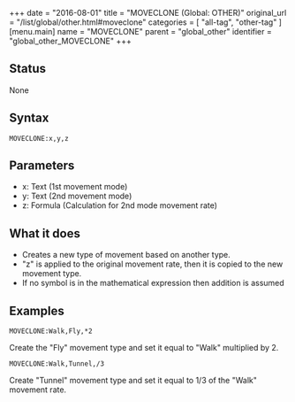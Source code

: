 +++
date = "2016-08-01"
title = "MOVECLONE (Global: OTHER)"
original_url = "/list/global/other.html#moveclone"
categories = [ "all-tag", "other-tag" ]
[menu.main]
    name = "MOVECLONE"
    parent = "global_other"
    identifier = "global_other_MOVECLONE"
+++

## Status

None

## Syntax

`MOVECLONE:x,y,z`

## Parameters

-   x: Text (1st movement mode)
-   y: Text (2nd movement mode)
-   z: Formula (Calculation for 2nd mode movement rate)



What it does
------------

-   Creates a new type of movement based on another type.
-   "z" is applied to the original movement rate, then it is copied to
    the new movement type.
-   If no symbol is in the mathematical expression then addition is
    assumed

Examples
--------

`MOVECLONE:Walk,Fly,*2`

Create the "Fly" movement type and set it equal to "Walk" multiplied by
2.

`MOVECLONE:Walk,Tunnel,/3`

Create "Tunnel" movement type and set it equal to 1/3 of the "Walk"
movement rate.

